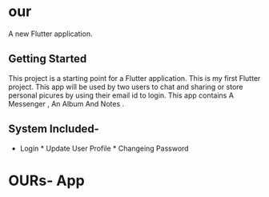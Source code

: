 # our

A new Flutter application.

## Getting Started
This project is a starting point for a Flutter application.
This is my first Flutter project.
This app will be used by two users to chat and sharing or store personal picures by using their email id to login.
This app contains A Messenger , An Album And Notes .

## System Included- 
* Login  * Update User Profile  * Changeing Password 

# OURs- App
